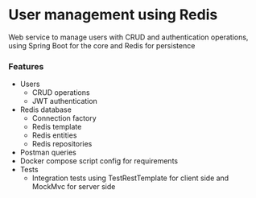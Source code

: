 # User management using Redis
Web service to manage users with CRUD and authentication operations, using Spring Boot for the core and Redis for persistence

### Features
- Users
  * CRUD operations
  * JWT authentication
- Redis database
  * Connection factory
  * Redis template
  * Redis entities
  * Redis repositories
- Postman queries
- Docker compose script config for requirements
- Tests
  * Integration tests using TestRestTemplate for client side and MockMvc for server side